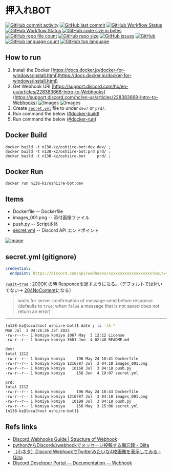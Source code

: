 # 押入れBOT

[![GitHub commit activity](https://img.shields.io/github/commit-activity/w/n138-kz/oshiire-bot)](/../../)
[![GitHub last commit](https://img.shields.io/github/last-commit/n138-kz/oshiire-bot)](/../../)
[![GitHub Workflow Status](https://img.shields.io/github/actions/workflow/status/n138-kz/oshiire-bot/Docker-test_dev.yml)](/../../actions)
[![GitHub Workflow Status](https://img.shields.io/github/actions/workflow/status/n138-kz/oshiire-bot/Docker-test_prd.yml)](/../../actions)
[![GitHub code size in bytes](https://img.shields.io/github/languages/code-size/n138-kz/oshiire-bot)](/../../)
[![GitHub repo file count](https://img.shields.io/github/directory-file-count/n138-kz/oshiire-bot)](/../../)
[![GitHub repo size](https://img.shields.io/github/repo-size/n138-kz/oshiire-bot)](/../../)
[![GitHub issues](https://img.shields.io/github/issues-raw/n138-kz/oshiire-bot)](/../../issues)
[![GitHub](https://img.shields.io/github/license/n138-kz/oshiire-bot)](/../../)
[![GitHub language count](https://img.shields.io/github/languages/count/n138-kz/oshiire-bot)](/../../)
[![GitHub top language](https://img.shields.io/github/languages/top/n138-kz/oshiire-bot)](/../../)

## How to run

1. Install the Docker [https://docs.docker.jp/docker-for-windows/install.html](https://docs.docker.jp/docker-for-windows/install.html)
1. Get Webhook URI [https://support.discord.com/hc/en-us/articles/228383668-Intro-to-Webhooks](https://support.discord.com/hc/en-us/articles/228383668-Intro-to-Webhooks)
![Images](https://support.discord.com/hc/article_attachments/1500000463501/Screen_Shot_2020-12-15_at_4.41.53_PM.png)
![Images](https://support.discord.com/hc/article_attachments/360101553853/Screen_Shot_2020-12-15_at_4.51.38_PM.png)
1. Create [`secret.yml`](#secretyml-gitignore) file to under `dev/` or `prd/`.
1. Run command the below ([#docker-build](#docker-build))
1. Run command the below ([#docker-run](#docker-run))

## Docker Build

```bash:docker-build
docker build -t n138-kz/oshiire-bot:dev dev/ ;
docker build -t n138-kz/oshiire-bot:prd prd/ ;
docker build -t n138-kz/oshiire-bot     prd/ ;
```

## Docker Run

```bash:docker-run
docker run n138-kz/oshiire-bot:dev
```

## Items

- Dockerfile   -- Dockerfile
- images_001.png   -- 添付画像ファイル
- push.py   -- Script本体
- [secret.yml](#secretyml-gitignore)   -- Discord API エンドポイント
  
[![image](https://user-images.githubusercontent.com/8064928/226809337-e63f68b8-a846-4511-868f-f3c5f3e5bd5e.png)](/../../)

## secret.yml (gitignore)

```yaml:config.yml
credential:
  endpoint: https://discord.com/api/webhooks/xxxxxxxxxxxxxxxxxxx?wait=true
```

[`?wait=true`][waitEqTrue] : [200OK][http200] の時 Responceを返すようになる。（デフォルトでは付いてない→ [204NoContent][http204]になる）

> waits for server confirmation of message send before response (defaults to `true`; when `false` a message that is not saved does not return an error)

[http200]: https://developer.mozilla.org/ja/docs/Web/HTTP/Status/200
[http204]: https://developer.mozilla.org/ja/docs/Web/HTTP/Status/204
[waitEqTrue]: https://discord.com/developers/docs/resources/webhook#execute-webhook

---

```bash
[n138-kz@localhost oshiire-bot]$ date ; ls -lA *
Mon Jul  3 04:26:26 JST 2023
-rw-r--r-- 1 komiya komiya 1067 May  3 12:12 License
-rw-r--r-- 1 komiya komiya 3681 Jun  4 02:40 README.md

dev:
total 1212
-rw-r--r-- 1 komiya komiya     196 May 24 18:41 Dockerfile
-rw-r--r-- 1 komiya komiya 1216787 Jul  3 04:18 images_001.png
-rw-r--r-- 1 komiya komiya   10168 Jul  3 04:18 push.py
-rw-r--r-- 1 komiya komiya     156 Jun  4 19:07 secret.yml

prd:
total 1212
-rw-r--r-- 1 komiya komiya     196 May 24 18:43 Dockerfile
-rw-r--r-- 1 komiya komiya 1216787 Jul  3 04:18 images_001.png
-rw-r--r-- 1 komiya komiya   10199 Jul  3 04:18 push.py
-rw-r--r-- 1 komiya komiya     156 May  3 15:06 secret.yml
[n138-kz@localhost oshiire-bot]$
```

## Refs links

- [Discord Webhooks Guide | Structure of Webhook](https://birdie0.github.io/discord-webhooks-guide/discord_webhook.html)
- [pythonからDiscordのwebhookでメッセージ投稿する備忘録 - Qiita](https://qiita.com/ABBBB/items/e6bdf7fc94b8f6f72a01)
- [（小ネタ）Discord WebhookでTwitterみたいな4枚画像を表示してみる - Qiita](https://qiita.com/GrapeColor/items/bdcf8431b13091447028)
- [Discord Developer Portal — Documentation — Webhook][waitEqTrue]

